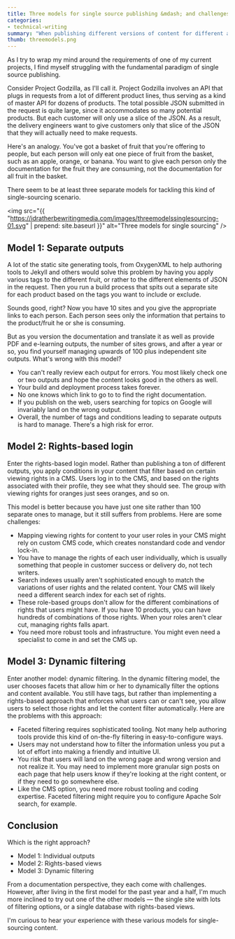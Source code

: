 ```yaml
---
title: Three models for single source publishing &mdash; and challenges with each
categories:
- technical-writing
summary: "When publishing different versions of content for different audiences, you can choose from among several single source publishing models: individual outputs, rights-based views, and dynamic filtering. Each option has challenges, however, and is not easy to pull off."
thumb: threemodels.png
---
```


As I try to wrap my mind around the requirements of one of my current projects, I find myself struggling with the fundamental paradigm of single source publishing. 

Consider Project Godzilla, as I'll call it. Project Godzilla involves an API that plugs in requests from a lot of different product lines, thus serving as a kind of master API for dozens of products. The total possible JSON submitted in the request is quite large, since it accommodates so many potential products. But each customer will only use a slice of the JSON. As a result, the delivery engineers want to give customers only that slice of the JSON that they will actually need to make requests.

Here's an analogy. You've got a basket of fruit that you're offering to people, but each person will only eat one piece of fruit from the basket, such as an apple, orange, or banana. You want to give each person only the documentation for the fruit they are consuming, not the documentation for all fruit in the basket.

There seem to be at least three separate models for tackling this kind of single-sourcing scenario.

<img src="{{ "https://idratherbewritingmedia.com/images/threemodelssinglesourcing-01.svg" | prepend: site.baseurl }}" alt="Three models for single sourcing" />

## Model 1: Separate outputs

A lot of the static site generating tools, from OxygenXML to help authoring tools to Jekyll and others would solve this problem by having you apply various tags to the different fruit, or rather to the different elements of JSON in the request. Then you run a build process that spits out a separate site for each product based on the tags you want to include or exclude.

Sounds good, right? Now you have 10 sites and you give the appropriate links to each person. Each person sees only the information that pertains to the product/fruit he or she is consuming.

But as you version the documentation and translate it as well as provide PDF and e-learning outputs, the number of sites grows, and after a year or so, you find yourself managing upwards of 100 plus independent site outputs. What's wrong with this model?

* You can't really review each output for errors. You most likely check one or two outputs and hope the content looks good in the others as well. 
* Your build and deployment process takes forever.
* No one knows which link to go to to find the right documentation.
* If you publish on the web, users searching for topics on Google will invariably land on the wrong output.
* Overall, the number of tags and conditions leading to separate outputs is hard to manage. There's a high risk for error.

## Model 2: Rights-based login

Enter the rights-based login model. Rather than publishing a ton of different outputs, you apply conditions in your content that filter based on certain viewing rights in a CMS. Users log in to the CMS, and based on the rights associated with their profile, they see what they should see. The group with viewing rights for oranges just sees oranges, and so on.

This model is better because you have just one site rather than 100 separate ones to manage, but it still suffers from problems. Here are some challenges:

* Mapping viewing rights for content to your user roles in your CMS might rely on custom CMS code, which creates nonstandard code and vendor lock-in.
* You have to manage the rights of each user individually, which is usually something that people in customer success or delivery do, not tech writers.
* Search indexes usually aren't sophisticated enough to match the variations of user rights and the related content. Your CMS will likely need a different search index for each set of rights.
* These role-based groups don't allow for the different combinations of rights that users might have. If you have 10 products, you can have hundreds of combinations of those rights. When your roles aren't clear cut, managing rights falls apart.
* You need more robust tools and infrastructure. You might even need a specialist to come in and set the CMS up.

## Model 3: Dynamic filtering

Enter another model: dynamic filtering. In the dynamic filtering model, the user chooses facets that allow him or her to dynamically filter the options and content available. You still have tags, but rather than implementing a rights-based approach that enforces what users can or can't see, you allow users to select those rights and let the content filter automatically. Here are the problems with this approach:

* Faceted filtering requires sophisticated tooling. Not many help authoring tools provide this kind of on-the-fly filtering in easy-to-configure ways.
* Users may not understand how to filter the information unless you put a lot of effort into making a friendly and intuitive UI.
* You risk that users will land on the wrong page and wrong version and not realize it. You may need to implement more granular sign posts on each page that help users know if they're looking at the right content, or if they need to go somewhere else.
* Like the CMS option, you need more robust tooling and coding expertise. Faceted filtering might require you to configure Apache Solr search, for example.

## Conclusion
Which is the right approach?

* Model 1: Individual outputs
* Model 2: Rights-based views
* Model 3: Dynamic filtering

From a documentation perspective, they each come with challenges. However, after living in the first model for the past year and a half, I'm much more inclined to try out one of the other models &mdash; the single site with lots of filtering options, or a single database with rights-based views. 

I'm curious to hear your experience with these various models for single-sourcing content.
